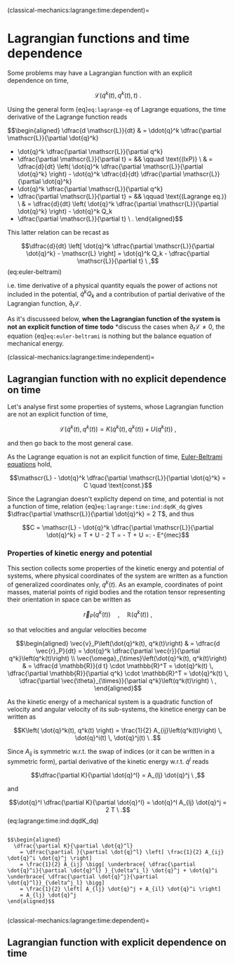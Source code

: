 (classical-mechanics:lagrange:time:dependent)=
# Lagrangian functions and time dependence

Some problems may have a Lagrangian function with an explicit dependence on time,

$$\mathscr{L}(\dot{q}^k(t),q^k(t),t) \ .$$

Using the general form {eq}`eq:lagrange-eq` of Lagrange equations, the time derivative of the Lagrange function reads

$$\begin{aligned}
\dfrac{d \mathscr{L}}{dt}
 & =
  \ddot{q}^k \dfrac{\partial \mathscr{L}}{\partial \dot{q}^k}
 + \dot{q}^k \dfrac{\partial \mathscr{L}}{\partial       q^k}
 + \dfrac{\partial \mathscr{L}}{\partial  t} = && \qquad \text{(IxP)} \\
 & = \dfrac{d}{dt} \left( \dot{q}^k \dfrac{\partial \mathscr{L}}{\partial \dot{q}^k} \right) - \dot{q}^k \dfrac{d}{dt} \dfrac{\partial \mathscr{L}}{\partial \dot{q}^k}
 + \dot{q}^k \dfrac{\partial \mathscr{L}}{\partial       q^k}
 + \dfrac{\partial \mathscr{L}}{\partial  t} = && \qquad \text{(Lagrange eq.)} \\
 & = \dfrac{d}{dt} \left( \dot{q}^k \dfrac{\partial \mathscr{L}}{\partial \dot{q}^k} \right) - \dot{q}^k Q_k
 + \dfrac{\partial \mathscr{L}}{\partial  t} \ .
\end{aligned}$$

This latter relation can be recast as

$$\dfrac{d}{dt} \left[ \dot{q}^k \dfrac{\partial \mathscr{L}}{\partial \dot{q}^k} - \mathscr{L} \right] = \dot{q}^k Q_k - \dfrac{\partial \mathscr{L}}{\partial t} \ ,$$ (eq:euler-beltrami)

i.e. time derivative of a physical quantity equals the power of actions not included in the potential, $\dot{q}^k Q_k$ and a contribution of partial derivative of the Lagrangian function, $\partial_t \mathscr{L}$.

As it's discusseed below, **when the Lagrangian function of the system is not an explicit function of time** **todo** *discuss the cases when $\partial_t \mathscr{L} \ne 0$, the equation {eq}`eq:euler-beltrami` is nothing but the balance equation of mechanical energy. 

(classical-mechanics:lagrange:time:independent)=
## Lagrangian function with no explicit dependence on time
Let's analyse first some properties of systems, whose Lagrangian function are not an explicit function of time,

$$\mathscr{L}(\dot{q}^k(t), q^k(t)) = K(\dot{q}^k(t), q^k(t)) + U(q^k(t)) \ ,$$

and then go back to the most general case. 

As the Lagrange equation is not an explicit function of time, [Euler-Beltrami equations](https://basics2022.github.io/bbooks-math-miscellanea/ch/calculus-variations/intro.html#euler-beltrami-equation) hold,

$$\mathscr{L} - \dot{q}^k \dfrac{\partial \mathscr{L}}{\partial \dot{q}^k} = C \quad \text{const.}$$

Since the Lagrangian doesn't expliclty depend on time, and potential is not a function of time, relation {eq}`eq:lagrange:time:ind:dqdK_dq` gives $\dfrac{\partial \mathscr{L}}{\partial \dot{q}^k} = 2 T$, and thus

$$C = \mathscr{L} - \dot{q}^k \dfrac{\partial \mathscr{L}}{\partial \dot{q}^k} = T + U - 2 T = - T + U =: - E^{mec}$$


### Properties of kinetic energy and potential
This section collects some properties of the kinetic energy and potential of systems, where physical coordinates of the system are written as a function of generalized coordinates only, $q^k(t)$. As an example, coordinates of point masses, material points of rigid bodies and the rotation tensor representing their orientation in space can be written as

$$\vec{r}_P\left(q^k(t)\right) \quad , \quad \mathbb{R} \left( q^k(t) \right) \ ,$$

so that velocities and angular velocities become

$$\begin{aligned}
  \vec{v}_P\left(\dot{q}^k(t), q^k(t)\right) & = \dfrac{d \vec{r}_P}{dt} = \dot{q}^k \dfrac{\partial \vec{r}}{\partial q^k}\left(q^k(t)\right) \\ 
  \vec{\omega}_{\times}\left(\dot{q}^k(t), q^k(t)\right) & = \dfrac{d \mathbb{R}}{d t} \cdot \mathbb{R}^T = \dot{q}^k(t) \, \dfrac{\partial \mathbb{R}}{\partial q^k} \cdot \mathbb{R}^T = \dot{q}^k(t) \, \dfrac{\partial \vec{\theta}_{\times}}{\partial q^k}\left(q^k(t)\right) \ ,
\end{aligned}$$

As the kinetic energy of a mechanical system is a quadratic function of velocity and angular velocity of its sub-systems, the kinetice energy can be written as

$$K\left( \dot{q}^k(t), q^k(t) \right) = \frac{1}{2} A_{ij}\left(q^k(t)\right) \, \dot{q}^i(t) \, \dot{q}^j(t) \ .$$

Since $A_{ij}$ is symmetric w.r.t. the swap of indices (or it can be written in a symmetric form), partial derivative of the kinetic energy w.r.t. $\dot{q}^l$ reads

$$\dfrac{\partial K}{\partial \dot{q}^l} = A_{lj} \dot{q}^j \ ,$$

and 

$$\dot{q}^l \dfrac{\partial K}{\partial \dot{q}^l} = \dot{q}^l A_{lj} \dot{q}^j = 2 T \ .$$ (eq:lagrange:time:ind:dqdK_dq)


```{dropdown} Proofs

$$\begin{aligned}
  \dfrac{\partial K}{\partial \dot{q}^l} 
    = \dfrac{\partial }{\partial \dot{q}^l} \left[ \frac{1}{2} A_{ij} \dot{q}^i \dot{q}^j \right] 
    = \frac{1}{2} A_{ij} \bigg[ \underbrace{ \dfrac{\partial \dot{q}^i}{\partial \dot{q}^l} }_{\delta^i_l} \dot{q}^j + \dot{q}^i \underbrace{ \dfrac{\partial \dot{q}^j}{\partial \dot{q}^l}}_{\delta^j_l} \bigg]  
    = \frac{1}{2} \left[ A_{lj} \dot{q}^j + A_{il} \dot{q}^i \right]
    = A_{lj} \dot{q}^j
\end{aligned}$$


```


(classical-mechanics:lagrange:time:dependent)=
## Lagrangian function with explicit dependence on time
